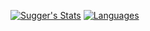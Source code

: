 [![Sugger's Stats](https://github-readme-stats.vercel.app/api?username=sugger25e&show_icons=true&theme=tokyonight&border_radius=12&hide=issues)]()
[![Languages](https://github-readme-stats.vercel.app/api/top-langs/?username=sugger25e&theme=tokyonight)]()
